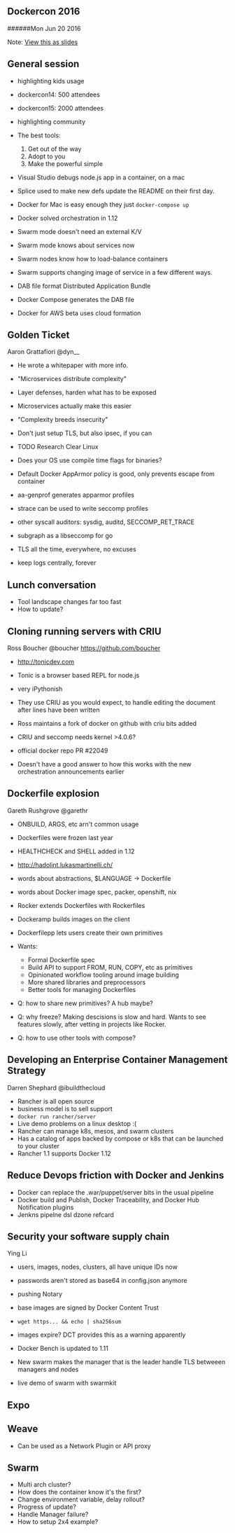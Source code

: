 Dockercon 2016
--------------
######Mon Jun 20 2016

Note: <a href="slides.html?events/2016/06/dockercon16.md#!">View this as slides</a>



General session
---------------
- highlighting kids usage
- dockercon14: 500 attendees
- dockercon15: 2000 attendees
- highlighting community


- The best tools:
  1. Get out of the way
  2. Adopt to you
  3. Make the powerful simple
- Visual Studio debugs node.js app in a container, on a mac


- Splice used to make new defs update the README on their first day.
- Docker for Mac is easy enough they just `docker-compose up`
- Docker solved orchestration in 1.12
- Swarm mode doesn't need an external K/V
- Swarm mode knows about services now


- Swarm nodes know how to load-balance containers
- Swarm supports changing image of service in a few different ways.
- DAB file format Distributed Application Bundle
- Docker Compose generates the DAB file
- Docker for AWS beta uses cloud formation



Golden Ticket
-------------
Aaron Grattafiori @dyn__

- He wrote a whitepaper with more info.
- "Microservices distribute complexity"
- Layer defenses, harden what has to be exposed
- Microservices actually make this easier
- "Complexity breeds insecurity"


- Don't just setup TLS, but also ipsec, if you can
- TODO Research Clear Linux
- Does your OS use compile time flags for binaries?
- Default Docker AppArmor policy is good, only prevents escape from container
- aa-genprof generates apparmor profiles


- strace can be used to write seccomp profiles
- other syscall auditors: sysdig, auditd, SECCOMP_RET_TRACE
- subgraph as a libseccomp for go
- TLS all the time, everywhere, no excuses
- keep logs centrally, forever



Lunch conversation
------------------
- Tool landscape changes far too fast
- How to update?



Cloning running servers with CRIU
---------------------------------
Ross Boucher @boucher https://github.com/boucher

- http://tonicdev.com
- Tonic is a browser based REPL for node.js
- very iPythonish
- They use CRIU as you would expect, to handle editing the document after lines have been written


- Ross maintains a fork of docker on github with criu bits added
- CRIU and seccomp needs kernel >4.0.6?
- official docker repo PR #22049
- Doesn't have a good answer to how this works with the new orchestration announcements earlier



Dockerfile explosion
--------------------
Gareth Rushgrove @garethr

- ONBUILD, ARGS, etc arn't common usage
- Dockerfiles were frozen last year
- HEALTHCHECK and SHELL added in 1.12
- http://hadolint.lukasmartinelli.ch/
- words about abstractions, $LANGUAGE -> Dockerfile


- words about Docker image spec, packer, openshift, nix
- Rocker extends Dockerfiles with Rockerfiles
- Dockeramp builds images on the client
- Dockerfilepp lets users create their own primitives


- Wants:
  - Formal Dockerfile spec
  - Build API to support FROM, RUN, COPY, etc as primitives
  - Opinionated workflow tooling around image building
  - More shared libraries and preprocessors
  - Better tools for managing Dockerfiles


- Q: how to share new primitives? A hub maybe?
- Q: why freeze? Making descisions is slow and hard. Wants to see features slowly, after vetting in projects like Rocker.
- Q: how to use other tools with compose? 



Developing an Enterprise Container Management Strategy
------------------------------------------------------
Darren Shephard @ibuildthecloud

- Rancher is all open source
- business model is to sell support
- `docker run rancher/server`
- Live demo problems on a linux desktop :(
- Rancher can manage k8s, mesos, and swarm clusters
- Has a catalog of apps backed by compose or k8s that can be launched to your cluster
- Rancher 1.1 supports Docker 1.12



Reduce Devops friction with Docker and Jenkins
----------------------------------------------

- Docker can replace the .war/puppet/server bits in the usual pipeline
- Docker build and Publish, Docker Traceability, and Docker Hub Notification plugins
- Jenkns pipelne dsl dzone refcard



Security your software supply chain
-----------------------------------
Ying Li

- users, images, nodes, clusters, all have unique IDs now
- passwords aren't stored as base64 in config.json anymore
- pushing Notary
- base images are signed by Docker Content Trust


- `wget https... && echo | sha256sum`
- images expire? DCT provides this as a warning apparently
- Docker Bench is updated to 1.11
- New swarm makes the manager that is the leader handle TLS betweeen managers and nodes
- live demo of swarm with swarmkit



Expo
----

Weave
-----

- Can be used as a Network Plugin or API proxy

Swarm
-----

- Multi arch cluster?
- How does the container know it's the first?
- Change environment variable, delay rollout?
- Progress of update?
- Handle Manager failure?
- How to setup 2x4 example?

